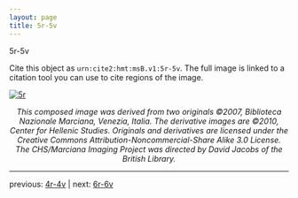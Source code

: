 ```yaml
---
layout: page
title: 5r-5v
---
```


5r-5v

Cite this object as `urn:cite2:hmt:msB.v1:5r-5v`. The full image is linked to a citation tool you can use to cite regions of the image.

[![5r](http://www.homermultitext.org/iipsrv?IIIF=/project/homer/pyramidal/deepzoom/hmt/vbbifolio/v1/vb_4v_5r.tif/full/800,/0/default.jpg)](http://www.homermultitext.org/ict2/?urn=urn:cite2:hmt:vbbifolio.v1:vb_4v_5r) 

<p style="text-align: center; font-style: italic;">This composed image was derived from two originals ©2007, Biblioteca Nazionale Marciana, Venezia, Italia. The derivative images are ©2010, Center for Hellenic Studies. Originals and derivatives are licensed under the Creative Commons Attribution-Noncommercial-Share Alike 3.0 License. The CHS/Marciana Imaging Project was directed by David Jacobs of the British Library.</p>

---

previous: [4r-4v](../4r-4v/) | next: [6r-6v](../6r-6v/)